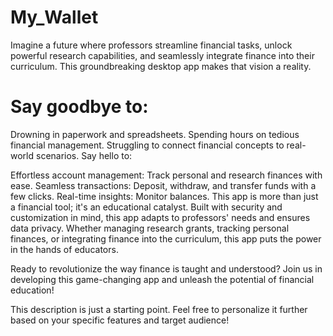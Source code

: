 # My_Wallet
Imagine a future where professors streamline financial tasks, unlock powerful research capabilities, and seamlessly integrate finance into their curriculum. This groundbreaking desktop app makes that vision a reality.

# Say goodbye to:

Drowning in paperwork and spreadsheets.
Spending hours on tedious financial management.
Struggling to connect financial concepts to real-world scenarios.
Say hello to:

Effortless account management: Track personal and research finances with ease.
Seamless transactions: Deposit, withdraw, and transfer funds with a few clicks.
Real-time insights: Monitor balances.
This app is more than just a financial tool; it's an educational catalyst.
Built with security and customization in mind, this app adapts to professors' needs and ensures data privacy. Whether managing research grants, tracking personal finances, or integrating finance into the curriculum, this app puts the power in the hands of educators.

Ready to revolutionize the way finance is taught and understood? Join us in developing this game-changing app and unleash the potential of financial education!

This description is just a starting point. Feel free to personalize it further based on your specific features and target audience!
